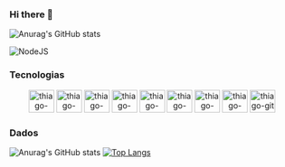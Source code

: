 ### Hi there 👋

<!--
**MouraCass/MouraCass** is a ✨ _special_ ✨ repository because its `README.md` (this file) appears on your GitHub profile.

Here are some ideas to get you started:

- 🔭 I’m currently working on ...
- 🌱 I’m currently learning ...
- 👯 I’m looking to collaborate on ...
- 🤔 I’m looking for help with ...
- 💬 Ask me about ...
- 📫 How to reach me: ...
- 😄 Pronouns: ...
- ⚡ Fun fact: ...
-->

![Anurag's GitHub stats](https://github-readme-stats.vercel.app/api?username=mouracassiano&theme=dark&show_icons=true)

![NodeJS](https://img.shields.io/badge/node.js-6DA55F?style=for-the-badge&logo=node.js&logoColor=white)

### Tecnologias
  
<div style="display: inline_block" align="center">

  <img width="45" height="40" alt="thiago-html"  src="https://cdn.jsdelivr.net/gh/devicons/devicon/icons/html5/html5-plain-wordmark.svg" />
  <img width="45" height="40" alt="thiago-css"  src="https://cdn.jsdelivr.net/gh/devicons/devicon/icons/css3/css3-plain-wordmark.svg" />
  <img width="45" height="40" alt="thiago-javascript"  src="https://cdn.jsdelivr.net/gh/devicons/devicon/icons/javascript/javascript-plain.svg" />
  <img width="45" height="40" alt="thiago-typescript"  src="https://cdn.jsdelivr.net/gh/devicons/devicon/icons/typescript/typescript-plain.svg" /> 
  <img width="45" height="40" alt="thiago-react"  src="https://cdn.jsdelivr.net/gh/devicons/devicon/icons/react/react-original-wordmark.svg" />
  <img width="45" height="40" alt="thiago-mysql"  src="https://cdn.jsdelivr.net/gh/devicons/devicon/icons/mysql/mysql-original-wordmark.svg" />
  <img width="45" height="40" alt="thiago-nodejs"  src="https://cdn.jsdelivr.net/gh/devicons/devicon/icons/nodejs/nodejs-original-wordmark.svg" />
  <img width="45" height="40" alt="thiago-github" src="https://cdn.jsdelivr.net/gh/devicons/devicon/icons/github/github-original-wordmark.svg" />
  <img width="45" height="40" alt="thiago-git"  src="https://cdn.jsdelivr.net/gh/devicons/devicon/icons/git/git-original-wordmark.svg" />

</div>

### Dados
  
<div style="display: inline_block">
  
![Anurag's GitHub stats](https://github-readme-stats.vercel.app/api?username=mouracassiano&theme=dark&show_icons=true) 
  [![Top Langs](https://github-readme-stats.vercel.app/api/top-langs/?username=anuraghazra&layout=compact&theme=dark&show)](https://github.com/anuraghazra/github-readme-stats)

</div>
